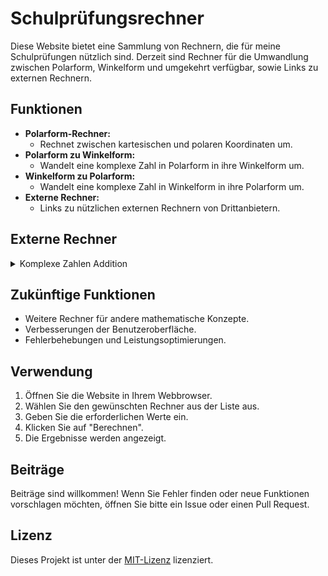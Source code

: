 # Schulprüfungsrechner

Diese Website bietet eine Sammlung von Rechnern, die für meine Schulprüfungen nützlich sind. Derzeit sind Rechner für die Umwandlung zwischen Polarform, Winkelform und umgekehrt verfügbar, sowie Links zu externen Rechnern.

## Funktionen

* **Polarform-Rechner:**
    * Rechnet zwischen kartesischen und polaren Koordinaten um.
* **Polarform zu Winkelform:**
    * Wandelt eine komplexe Zahl in Polarform in ihre Winkelform um.
* **Winkelform zu Polarform:**
    * Wandelt eine komplexe Zahl in Winkelform in ihre Polarform um.
* **Externe Rechner:**
    * Links zu nützlichen externen Rechnern von Drittanbietern.

## Externe Rechner

<details>
  <summary>Komplexe Zahlen Addition</summary>
  * [Komplexe Zahlen Addition](Hier_den_Link_einfügen)
</details>

## Zukünftige Funktionen

* Weitere Rechner für andere mathematische Konzepte.
* Verbesserungen der Benutzeroberfläche.
* Fehlerbehebungen und Leistungsoptimierungen.

## Verwendung

1.  Öffnen Sie die Website in Ihrem Webbrowser.
2.  Wählen Sie den gewünschten Rechner aus der Liste aus.
3.  Geben Sie die erforderlichen Werte ein.
4.  Klicken Sie auf "Berechnen".
5.  Die Ergebnisse werden angezeigt.

## Beiträge

Beiträge sind willkommen! Wenn Sie Fehler finden oder neue Funktionen vorschlagen möchten, öffnen Sie bitte ein Issue oder einen Pull Request.

## Lizenz

Dieses Projekt ist unter der [MIT-Lizenz](Hier_die_Lizenz_einfügen) lizenziert.

